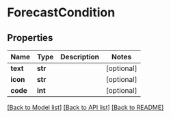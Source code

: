 # ForecastCondition

## Properties
Name | Type | Description | Notes
------------ | ------------- | ------------- | -------------
**text** | **str** |  | [optional] 
**icon** | **str** |  | [optional] 
**code** | **int** |  | [optional] 

[[Back to Model list]](../README.md#documentation-for-models) [[Back to API list]](../README.md#documentation-for-api-endpoints) [[Back to README]](../README.md)


